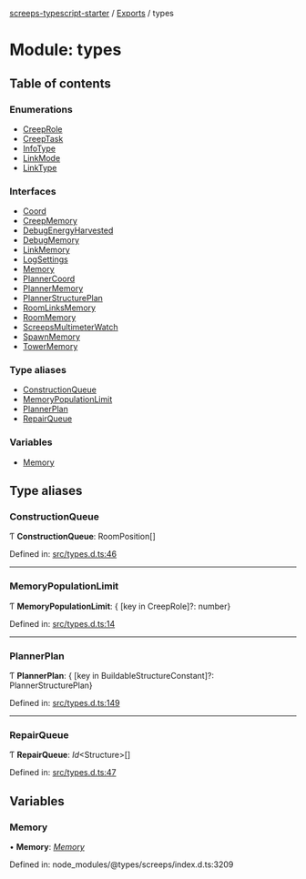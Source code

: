 [screeps-typescript-starter](../README.md) / [Exports](../modules.md) / types

# Module: types

## Table of contents

### Enumerations

- [CreepRole](../enums/types.creeprole.md)
- [CreepTask](../enums/types.creeptask.md)
- [InfoType](../enums/types.infotype.md)
- [LinkMode](../enums/types.linkmode.md)
- [LinkType](../enums/types.linktype.md)

### Interfaces

- [Coord](../interfaces/types.coord.md)
- [CreepMemory](../interfaces/types.creepmemory.md)
- [DebugEnergyHarvested](../interfaces/types.debugenergyharvested.md)
- [DebugMemory](../interfaces/types.debugmemory.md)
- [LinkMemory](../interfaces/types.linkmemory.md)
- [LogSettings](../interfaces/types.logsettings.md)
- [Memory](../interfaces/types.memory.md)
- [PlannerCoord](../interfaces/types.plannercoord.md)
- [PlannerMemory](../interfaces/types.plannermemory.md)
- [PlannerStructurePlan](../interfaces/types.plannerstructureplan.md)
- [RoomLinksMemory](../interfaces/types.roomlinksmemory.md)
- [RoomMemory](../interfaces/types.roommemory.md)
- [ScreepsMultimeterWatch](../interfaces/types.screepsmultimeterwatch.md)
- [SpawnMemory](../interfaces/types.spawnmemory.md)
- [TowerMemory](../interfaces/types.towermemory.md)

### Type aliases

- [ConstructionQueue](types.md#constructionqueue)
- [MemoryPopulationLimit](types.md#memorypopulationlimit)
- [PlannerPlan](types.md#plannerplan)
- [RepairQueue](types.md#repairqueue)

### Variables

- [Memory](types.md#memory)

## Type aliases

### ConstructionQueue

Ƭ **ConstructionQueue**: RoomPosition[]

Defined in: [src/types.d.ts:46](https://github.com/Baelyk/screeps/blob/94a340d/src/types.d.ts#L46)

___

### MemoryPopulationLimit

Ƭ **MemoryPopulationLimit**: { [key in CreepRole]?: number}

Defined in: [src/types.d.ts:14](https://github.com/Baelyk/screeps/blob/94a340d/src/types.d.ts#L14)

___

### PlannerPlan

Ƭ **PlannerPlan**: { [key in BuildableStructureConstant]?: PlannerStructurePlan}

Defined in: [src/types.d.ts:149](https://github.com/Baelyk/screeps/blob/94a340d/src/types.d.ts#L149)

___

### RepairQueue

Ƭ **RepairQueue**: *Id*<Structure\>[]

Defined in: [src/types.d.ts:47](https://github.com/Baelyk/screeps/blob/94a340d/src/types.d.ts#L47)

## Variables

### Memory

• **Memory**: [*Memory*](types.md#memory)

Defined in: node_modules/@types/screeps/index.d.ts:3209
